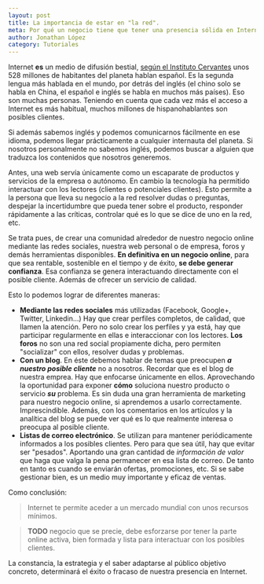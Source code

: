 ```yaml
---
layout: post
title: La importancia de estar en "la red".
meta: Por qué un negocio tiene que tener una presencia sólida en Internet. Cualquier tipo de negocio y empresa debe tener una web corporativa. Aquí se explica las razones.
author: Jonathan López
category: Tutoriales
---
```



Internet **es** un medio de difusión bestial, [según el Instituto Cervantes][1] unos  528 
millones de habitantes del planeta hablan español. Es la segunda lengua más hablada en el
mundo, por detrás del inglés (el chino solo se habla en China, el español e inglés se 
habla en muchos más países). Eso son muchas personas. Teniendo en cuenta que cada vez más
el acceso a Internet es más habitual, muchos millones de hispanohablantes son posibles
clientes. 

Si además sabemos inglés y podemos comunicarnos fácilmente en ese idioma, podemos llegar
prácticamente a cualquier internauta del planeta. Si nosotros personalmente no sabemos inglés, 
podemos buscar a alguien que traduzca los contenidos que nosotros generemos.

Antes, una web servía únicamente como un escaparate de productos y servicios de la empresa
o autónomo. En cambio la tecnología ha permitido interactuar con los lectores (clientes
o potenciales clientes). Esto permite a la persona que lleva su negocio a la red resolver 
dudas o preguntas, despejar la incertidumbre que pueda tener sobre el producto, responder
rápidamente a las críticas, controlar qué es lo que se dice de uno en la red, etc.

Se trata pues, de crear una comunidad alrededor de nuestro negocio online mediante las
redes sociales, nuestra web personal o de empresa, foros y demás herramientas disponibles.
**En definitiva en un negocio online**, para que sea rentable, sostenible en el tiempo y de
éxito, **se debe generar confianza**. Esa confianza se genera interactuando directamente con
el posible cliente. Además de ofrecer un servicio de calidad.

Esto lo podemos lograr de diferentes maneras:

* **Mediante las redes sociales** más utilizadas (Facebook, Google+, Twitter,
Linkedin...) Hay que crear perfiles completos, de calidad, que llamen la atención. Pero no solo
crear los perfiles y ya está, hay que participar regularmente en ellas e interaccionar con los
lectores. **Los foros** no son una red social propiamente dicha, pero permiten "socializar" con ellos, resolver dudas y problemas.
* **Con un blog**. En éste debemos hablar de temas que preocupen ***a nuestro posible cliente***
no a nosotros. Recordar que es el blog de nuestra emprea. Hay que enfocarse únicamente en ellos. Aprovechando la oportunidad para
exponer **cómo** soluciona nuestro producto o servicio ***su*** problema. Es sin duda
una gran herramienta de marketing para nuestro negocio online, si aprendemos a usarlo correctamente.
Imprescindible. Además, con los comentarios en los artículos y la analítica del blog se
puede ver qué es lo que realmente interesa o preocupa al posible cliente.
* **Listas de correo electrónico**. Se utilizan para mantener periódicamente informados a
los posibles clientes. Pero para que sea útil, hay que evitar ser "pesados". Aportando una
gran cantidad de *información de valor* que haga que valga la pena permanecer en esa lista de correo.
De tanto en tanto es cuando se enviarán ofertas, promociones, etc. Si se sabe gestionar
bien, es un medio muy importante y eficaz de ventas.

Como conclusión:

> Internet te permite aceder a un mercado mundial con unos recursos mínimos.

> **TODO** negocio que se precie, debe esforzarse por tener la parte online
> activa, bien formada y lista para interactuar con los posibles clientes.

La constancia, la estrategia y el saber adaptarse al público objetivo concreto, determinará el éxito o fracaso de nuestra presencia en Internet.



[1]: http://eldiae.es/wp-content/uploads/2013/06/2013_espanol_lengua_vivaw
